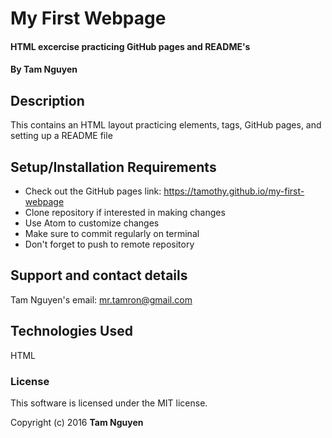 # My First Webpage

#### HTML excercise practicing GitHub pages and README's

#### By Tam Nguyen

## Description

This contains an HTML layout practicing elements, tags, GitHub pages, and setting up a README file

## Setup/Installation Requirements

* Check out the GitHub pages link: https://tamothy.github.io/my-first-webpage
* Clone repository if interested in making changes
* Use Atom to customize changes
* Make sure to commit regularly on terminal
* Don't forget to push to remote repository

## Support and contact details

Tam Nguyen's email: mr.tamron@gmail.com

## Technologies Used

HTML

### License

This software is licensed under the MIT license.

Copyright (c) 2016 **Tam Nguyen**
